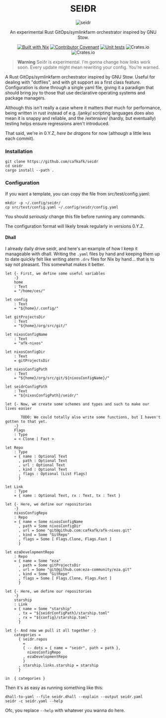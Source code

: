<div align="center">

<h1>SEIÐR</h1>


![seidr](https://github.com/cafkafk/seidr/assets/89321978/345cb89e-e893-42b2-a883-a1dedafc35fa)

An experimental Rust GitOps/symlinkfarm orchestrator inspired by GNU Stow.

[![Built with Nix](https://img.shields.io/badge/Built_With-Nix-5277C3.svg?logo=nixos&labelColor=73C3D5)](https://nixos.org)
[![Contributor Covenant](https://img.shields.io/badge/Contributor%20Covenant-2.1-4baaaa.svg)](code_of_conduct.md)
[![Unit tests](https://github.com/cafkafk/seidr/actions/workflows/unit-tests.yml/badge.svg)](https://github.com/cafkafk/seidr/actions/workflows/unit-tests.yml)
![Crates.io](https://img.shields.io/crates/v/seidr?link=https%3A%2F%2Fcrates.io%2Fcrates%2Fseidr)
![Crates.io](https://img.shields.io/crates/l/seidr?link=https%3A%2F%2Fgithub.com%2Fcafkafk%2Fseidr%2Fblob%2Fmain%2FLICENCE)

</div>

> **Warning**
> Seiðr is experimental. I'm gonna change how links work soon. Every update might mean rewriting your config. You're warned.

A Rust GitOps/symlinkfarm orchestrator inspired by GNU Stow. Useful for dealing
with "dotfiles", and with git support as a first class feature. Configuration is
done through a single yaml file, giving it a paradigm that should bring joy to
those that use declarative operating systems and package managers.

Although this isn't really a case where it matters *that* much for performance,
being written in rust instead of e.g. /janky/ scripting languages does also mean
it is snappy and reliable, and the /extensive/ (hardly, but eventually) testing
helps ensure regressions aren't introduced.

That said, we're in 0.Y.Z, *here be dragons* for now (although a little less each
commit).

### Installation

    git clone https://github.com/cafkafk/seidr
    cd seidr
    cargo install --path .

### Configuration
If you want a template, you can copy the file from src/test/config.yaml:

    mkdir -p ~/.config/seidr/
    cp src/test/config.yaml ~/.config/seidr/config.yaml

You should *seriously* change this file before running any commands.

The configuration format will likely break regularly in versions 0.Y.Z.

#### Dhall

I already daily drive seidr, and here's an example of how I keep it manageable with dhall. Writing the `.yaml` files by hand and keeping them up to date quickly felt like writing aterm `.drv` files for Nix by hand... that is to say not pleasant. This somewhat makes it better.

```dhall
let {- First, we define some useful variables
    -}
    home
    : Text
    = "/home/ces/"

let config
    : Text
    = "${home}/.config/"

let gitProjectsDir
    : Text
    = "${home}/org/src/git/"

let nixosConfigName
    : Text
    = "afk-nixos"

let nixosConfigDir
    : Text
    = gitProjectsDir

let nixosConfigPath
    : Text
    = "${home}/org/src/git/${nixosConfigName}/"

let seidrConfigPath
    : Text
    = "${nixosConfigPath}/seidr/"

let {- Now, we create some schemes and types and such to make our lives easier

       TODO: We could totally also write some functions, but I haven't gotten to that yet.
    -}
    Flags
    : Type
    = < Clone | Fast >

let Repo
    : Type
    = { name : Optional Text
      , path : Optional Text
      , url : Optional Text
      , kind : Optional Text
      , flags : Optional (List Flags)
      }

let Link
    : Type
    = { name : Optional Text, rx : Text, tx : Text }

let {- Here, we define our repositories
    -}
    nixosConfigRepo
    : Repo
    = { name = Some nixosConfigName
      , path = Some nixosConfigDir
      , url = Some "git@github.com:cafkafk/afk-nixos.git"
      , kind = Some "GitRepo"
      , flags = Some [ Flags.Clone, Flags.Fast ]
      }

let ezaDevelopmentRepo
    : Repo
    = { name = Some "eza"
      , path = Some gitProjectsDir
      , url = Some "git@github.com:eza-community/eza.git"
      , kind = Some "GitRepo"
      , flags = Some [ Flags.Clone, Flags.Fast ]
      }

let {- Here, we define our repositories
    -}
    starship
    : Link
    = { name = Some "starship"
      , tx = "${seidrConfigPath}/starship.toml"
      , rx = "${config}/starship.toml"
      }

let {- And now we pull it all together -}
    categories =
      { seidr.repos
        =
        { -- dots = { name = "seidr", path = path },
          nixosConfigRepo
        , ezaDevelopmentRepo
        }
      , starship.links.starship = starship
      }

in  { categories }
```

Then it's as easy as running something like this:

```
dhall-to-yaml --file seidr.dhall --explain --output seidr.yaml
seidr -c seidr.yaml --help
```

Ofc, you replace `--help` with whatever you wanna do here.
